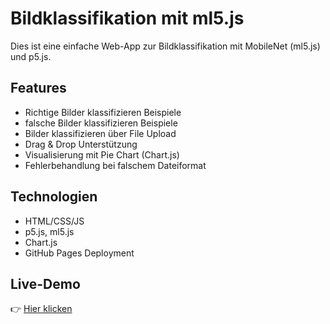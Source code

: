 # Bildklassifikation mit ml5.js

Dies ist eine einfache Web-App zur Bildklassifikation mit MobileNet (ml5.js) und p5.js.

## Features
- Richtige Bilder klassifizieren Beispiele
- falsche Bilder klassifizieren Beispiele
- Bilder klassifizieren über File Upload
- Drag & Drop Unterstützung
- Visualisierung mit Pie Chart (Chart.js)
- Fehlerbehandlung bei falschem Dateiformat


## Technologien
- HTML/CSS/JS
- p5.js, ml5.js
- Chart.js
- GitHub Pages Deployment

## Live-Demo
👉 [Hier klicken](https://dein-name.github.io/ml5-bildklassifikation/)
